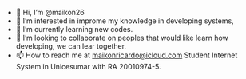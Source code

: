 - 👋 Hi, I’m @maikon26
- 👀 I’m interested in improme my knowledge in developing systems,
- 🌱 I’m currently learning new codes.
- 💞️ I’m looking to collaborate on peoples that would like learn how developing, we can lear together.
- 📫 How to reach me at maikonricardo@icloud.com
  Student Internet System in Unicesumar with RA 20010974-5.

<!---
maikon26/maikon26 is a ✨ special ✨ repository because its `README.md` (this file) appears on your GitHub profile.
You can click the Preview link to take a look at your changes.
--->
